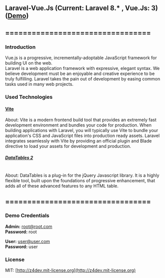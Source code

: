 ## Laravel-Vue.Js (Current: Laravel 8.* , Vue.Js: 3) ([Demo]())

## =================================
### Introduction
Vue.js is a progressive, incrementally-adoptable JavaScript framework for building UI on the web.
<br/>
Laravel is a web application framework with expressive, elegant syntax. We believe development must be an enjoyable and creative experience to be truly fulfilling. Laravel takes the pain out of development by easing common tasks used in many web projects.

### Used Technologies
#### [Vite](https://vitejs.dev/guide/)
About: Vite is a modern frontend build tool that provides an extremely fast development environment and bundles your code for production. When building applications with Laravel, you will typically use Vite to bundle your application's CSS and JavaScript files into production ready assets.
Laravel integrates seamlessly with Vite by providing an official plugin and Blade directive to load your assets for development and production.
##### [DataTables 2](https://datatables.net/manual/index)
<br/>
About: DataTables is a plug-in for the jQuery Javascript library. It is a highly flexible tool, built upon the foundations of progressive enhancement, that adds all of these advanced features to any HTML table.

## =================================
### Demo Credentials
**Admin:** root@root.com  
**Password:** root

**User:** user@user.com  
**Password:** user

### License
MIT: [http://z4dev.mit-license.org](http://z4dev.mit-license.org)
